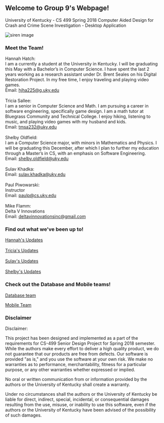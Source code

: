 ## Welcome to Group 9's Webpage! 
University of Kentucky - CS 499
Spring 2018
Computer Aided Design for Crash and Crime Scene Investigation - Desktop Application

![siren image](https://thumb1.shutterstock.com/display_pic_with_logo/4153921/540749353/stock-vector-emergency-flashing-police-siren-vector-illustration-police-signal-flasher-isolated-on-black-540749353.jpg)


### Meet the Team! 
Hannah Hatch: <br>
I am a currently a student at the University in Kentucky. I will be graduating this May with a Bachelor’s in Computer Science. I have spent the last 2 years working as a research assistant under Dr. Brent Seales on his Digital Restoration Project. In my free time, I enjoy traveling and playing video games. 
<br>
Email: hjha225@g.uky.edu
<br><br>
Tricia Sallee: <br>
I am a senior in Computer Science and Math. I am pursuing a career in software engineering, specifically game design. I am a math tutor at Bluegrass Community and Technical College. I enjoy hiking, listening to music, and playing video games with my husband and kids.
<br>
Email: tmsa232@uky.edu
<br><br>
Shelby Oldfield: <br>
I am a Computer Science major, with minors in Mathematics and Physics. I will be graduating this December, after which I plan to further my education through a Master’s in CS, with an emphasis on Software Engineering. 
<br>
Email: shelby.oldfield@uky.edu
<br><br>
Sulav Khadka: <br>
Email: sulav.khadka@uky.edu
<br><br>
Paul Piwowarski: <br>
Instructor <br>
Email: paulp@cs.uky.edu
<br><br>
Mike Flamm:<br>
Delta V Innovations<br>
Email: deltavinnovationsinc@gmail.com
<br>
### Find out what we've been up to! 
[Hannah's Updates](https://hjha225.github.io/cs499s18p09/hannahh) 
<br><br>
[Tricia's Updates](https://hjha225.github.io/cs499s18p09/tricias)
<br><br>
[Sulav's Updates](https://hjha225.github.io/cs499s18p09/sulavk) 
<br><br>
[Shelby's Updates](https://hjha225.github.io/cs499s18p09/shelbyo)

### Check out the Database and Mobile teams! 
[Database team](https://cs499s18p10.github.io/cs499s18p10/)

[Mobile Team](https://cs499s18p10.github.io/cs499s18p10/)

### Disclaimer 
Disclaimer:

This project has been designed and implemented as a part of the requirements for CS-499 Senior Design Project for Spring 2018 semester. While the authors make every effort to deliver a high quality product, we do not guarantee that our products are free from defects. Our software is provided "as is," and you use the software at your own risk. We make no warranties as to performance, merchantability, fitness for a particular purpose, or any other warranties whether expressed or implied.

No oral or written communication from or information provided by the authors or the University of Kentucky shall create a warranty.

Under no circumstances shall the authors or the University of Kentucky be liable for direct, indirect, special, incidental, or consequential damages resulting from the use, misuse, or inability to use this software, even if the authors or the University of Kentucky have been advised of the possibility of such damages.
